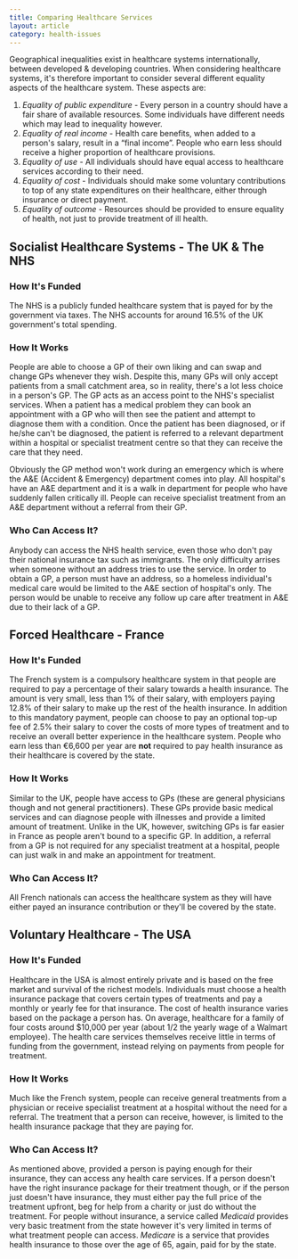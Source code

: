 ```yaml
---
title: Comparing Healthcare Services
layout: article
category: health-issues
---
```


Geographical inequalities exist in healthcare systems internationally, between developed & developing countries. When considering healthcare systems, it's therefore important to consider several different equality aspects of the healthcare system. These aspects are:

1. *Equality of public expenditure* - Every person in a country should have a fair share of available resources. Some individuals have different needs which may lead to inequality however.
2. *Equality of real income* - Health care benefits, when added to a person's salary, result in a “final income”. People who earn less should receive a higher proportion of healthcare provisions.
3. *Equality of use* - All individuals should have equal access to healthcare services according to their need.
4. *Equality of cost* - Individuals should make some voluntary contributions to top of any state expenditures on their healthcare, either through insurance or direct payment.
5. *Equality of outcome* - Resources should be provided to ensure equality of health, not just to provide treatment of ill health.

## Socialist Healthcare Systems - The UK & The NHS

### How It's Funded

The NHS is a publicly funded healthcare system that is payed for by the government via taxes. The NHS accounts for around 16.5% of the UK government's total spending.

### How It Works

People are able to choose a GP of their own liking and can swap and change GPs whenever they wish. Despite this, many GPs will only accept patients from a small catchment area, so in reality, there's a lot less choice in a person's GP. The GP acts as an access point to the NHS's specialist services. When a patient has a medical problem they can book an appointment with a GP who will then see the patient and attempt to diagnose them with a condition. Once the patient has been diagnosed, or if he/she can't be diagnosed, the patient is referred to a relevant department within a hospital or specialist treatment centre so that they can receive the care that they need.

Obviously the GP method won't work during an emergency which is where the A&E (Accident & Emergency) department comes into play. All hospital's have an A&E department and it is a walk in department for people who have suddenly fallen critically ill. People can receive specialist treatment from an A&E department without a referral from their GP.

### Who Can Access It?

Anybody can access the NHS health service, even those who don't pay their national insurance tax such as immigrants. The only difficulty arrises when someone without an address tries to use the service. In order to obtain a GP, a person must have an address, so a homeless individual's medical care would be limited to the A&E section of hospital's only. The person would be unable to receive any follow up care after treatment in A&E due to their lack of a GP.

## Forced Healthcare - France

### How It's Funded

The French system is a compulsory healthcare system in that people are required to pay a percentage of their salary towards a health insurance. The amount is very small, less than 1% of their salary, with employers paying 12.8% of their salary to make up the rest of the health insurance. In addition to this mandatory payment, people can choose to pay an optional top-up fee of 2.5% their salary to cover the costs of more types of treatment and to receive an overall better experience in the healthcare system. People who earn less than €6,600 per year are **not** required to pay health insurance as their healthcare is covered by the state.

### How It Works

Similar to the UK, people have access to GPs (these are general physicians though and not general practitioners). These GPs provide basic medical services and can diagnose people with illnesses and provide a limited amount of treatment. Unlike in the UK, however, switching GPs is far easier in France as people aren't bound to a specific GP. In addition, a referral from a GP is not required for any specialist treatment at a hospital, people can just walk in and make an appointment for treatment.

### Who Can Access It?

All French nationals can access the healthcare system as they will have either payed an insurance contribution or they'll be covered by the state.

## Voluntary Healthcare - The USA

### How It's Funded

Healthcare in the USA is almost entirely private and is based on the free market and survival of the richest models. Individuals must choose a health insurance package that covers certain types of treatments and pay a monthly or yearly fee for that insurance. The cost of health insurance varies based on the package a person has. On average, healthcare for a family of four costs around $10,000 per year (about 1/2 the yearly wage of a Walmart employee). The health care services themselves receive little in terms of funding from the government, instead relying on payments from people for treatment.

### How It Works

Much like the French system, people can receive general treatments from a physician or receive specialist treatment at a hospital without the need for a referral. The treatment that a person can receive, however, is limited to the health insurance package that they are paying for.

### Who Can Access It?

As mentioned above, provided a person is paying enough for their insurance, they can access any health care services. If a person doesn't have the right insurance package for their treatment though, or if the person just doesn't have insurance, they must either pay the full price of the treatment upfront, beg for help from a charity or just do without the treatment. For people without insurance, a service called *Medicaid* provides very basic treatment from the state however it's very limited in terms of what treatment people can access. *Medicare* is a service that provides health insurance to those over the age of 65, again, paid for by the state.
